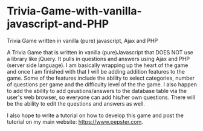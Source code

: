 # Trivia-Game-with-vanilla-javascript-and-PHP
Trivia Game written in vanilla (pure) javascript, Ajax and PHP

A Trivia Game that is written in vanilla (pure)Javascript that DOES NOT use a library like jQuery. It pulls in questions and answers using Ajax and PHP (server side language). I am basically wrapping up the heart of the game and once I am finished with that I will be adding addition features to the game. Some of the features include the ability to select categories, number of questions per game and the difficulty level of the the game. I also happen to add the ability to add qeustions/answers to the database table via the user's web browser, so everyone can add his/her own questions. There will be the ability to edit the questions and answers as well. 

I also hope to write a tutorial on how to develop this game and post the tutorial on my main website: https://www.pepster.com.  
